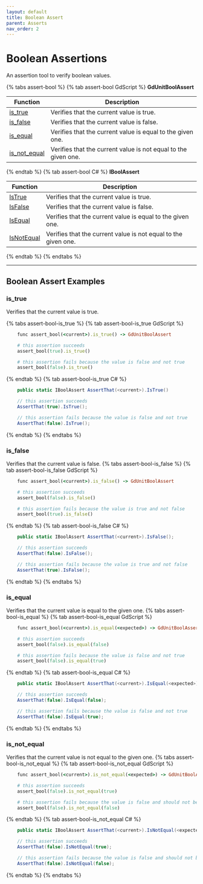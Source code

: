 ```yaml
---
layout: default
title: Boolean Assert
parent: Asserts
nav_order: 2
---
```


# Boolean Assertions

An assertion tool to verify boolean values.

{% tabs assert-bool %}
{% tab assert-bool GdScript %}
**GdUnitBoolAssert**<br>

|Function|Description|
|--- | --- |
|[is_true](/gdUnit4/testing/assert-bool/#is_true)| Verifies that the current value is true.|
|[is_false](/gdUnit4/testing/assert-bool/#is_false)| Verifies that the current value is false.|
|[is_equal](/gdUnit4/testing/assert-bool/#is_equal)| Verifies that the current value is equal to the given one.|
|[is_not_equal](/gdUnit4/testing/assert-bool/#is_not_equal)| Verifies that the current value is not equal to the given one.|
{% endtab %}
{% tab assert-bool C# %}
**IBoolAssert**<br>

|Function|Description|
|--- | --- |
|[IsTrue](/gdUnit4/testing/assert-bool/#is_true)| Verifies that the current value is true.|
|[IsFalse](/gdUnit4/testing/assert-bool/#is_false)| Verifies that the current value is false.|
|[IsEqual](/gdUnit4/testing/assert-bool/#is_equal)| Verifies that the current value is equal to the given one.|
|[IsNotEqual](/gdUnit4/testing/assert-bool/#is_not_equal)| Verifies that the current value is not equal to the given one.|
{% endtab %}
{% endtabs %}

---

## Boolean Assert Examples

### is_true

Verifies that the current value is true.

{% tabs assert-bool-is_true %}
{% tab assert-bool-is_true GdScript %}

```ruby
    func assert_bool(<current>).is_true() -> GdUnitBoolAssert
```

```ruby
    # this assertion succeeds
    assert_bool(true).is_true()

    # this assertion fails because the value is false and not true
    assert_bool(false).is_true()
```

{% endtab %}
{% tab assert-bool-is_true C# %}

```cs
    public static IBoolAssert AssertThat(<current>).IsTrue()
```

```cs
    // this assertion succeeds
    AssertThat(true).IsTrue();

    // this assertion fails because the value is false and not true
    AssertThat(false).IsTrue();
```

{% endtab %}
{% endtabs %}

### is_false

Verifies that the current value is false.
{% tabs assert-bool-is_false %}
{% tab assert-bool-is_false GdScript %}

```ruby
    func assert_bool(<current>).is_false() -> GdUnitBoolAssert
```

```ruby
    # this assertion succeeds
    assert_bool(false).is_false()

    # this assertion fails because the value is true and not false
    assert_bool(true).is_false()
```

{% endtab %}
{% tab assert-bool-is_false C# %}

```cs
    public static IBoolAssert AssertThat(<current>).IsFalse();
```

```cs
    // this assertion succeeds
    AssertThat(false).IsFalse();

    // this assertion fails because the value is true and not false
    AssertThat(true).IsFalse();
```

{% endtab %}
{% endtabs %}

### is_equal

Verifies that the current value is equal to the given one.
{% tabs assert-bool-is_equal %}
{% tab assert-bool-is_equal GdScript %}

```ruby
    func assert_bool(<current>).is_equal(<expected>) -> GdUnitBoolAssert
```

```ruby
    # this assertion succeeds
    assert_bool(false).is_equal(false)

    # this assertion fails because the value is false and not true
    assert_bool(false).is_equal(true)
```

{% endtab %}
{% tab assert-bool-is_equal C# %}

```cs
    public static IBoolAssert AssertThat(<current>).IsEqual(<expected>);
```

```cs
    // this assertion succeeds
    AssertThat(false).IsEqual(false);

    // this assertion fails because the value is false and not true
    AssertThat(false).IsEqual(true);
```

{% endtab %}
{% endtabs %}

### is_not_equal

Verifies that the current value is not equal to the given one.
{% tabs assert-bool-is_not_equal %}
{% tab assert-bool-is_not_equal GdScript %}

```ruby
    func assert_bool(<current>).is_not_equal(<expected>) -> GdUnitBoolAssert
```

```ruby
    # this assertion succeeds
    assert_bool(false).is_not_equal(true)

    # this assertion fails because the value is false and should not be false
    assert_bool(false).is_not_equal(false)
```

{% endtab %}
{% tab assert-bool-is_not_equal C# %}

```cs
    public static IBoolAssert AssertThat(<current>).IsNotEqual(<expected>);
```

```cs
    // this assertion succeeds
    AssertThat(false).IsNotEqual(true);

    // this assertion fails because the value is false and should not be false
    AssertThat(false).IsNotEqual(false);
```

{% endtab %}
{% endtabs %}

